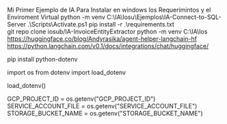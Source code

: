 Mi Primer Ejemplo de IA
Para Instalar en windows los Requerimintos y el Enviroment Virtual
 python -m venv C:\IA\Iosu\Ejemplos\IA-Connect-to-SQL-Server 
 .\Scripts\Activate.ps1
pip install -r .\requirements.txt  
git repo clone iosub/IA-InvoiceEntityExtractor
 python -m venv C:\IA\Ios 
https://huggingface.co/blog/Andyrasika/agent-helper-langchain-hf
https://python.langchain.com/v0.1/docs/integrations/chat/huggingface/

pip install python-dotenv

import os
from dotenv import load_dotenv

load_dotenv()

GCP_PROJECT_ID = os.getenv("GCP_PROJECT_ID")
SERVICE_ACCOUNT_FILE = os.getenv("SERVICE_ACCOUNT_FILE")
STORAGE_BUCKET_NAME = os.getenv("STORAGE_BUCKET_NAME")
